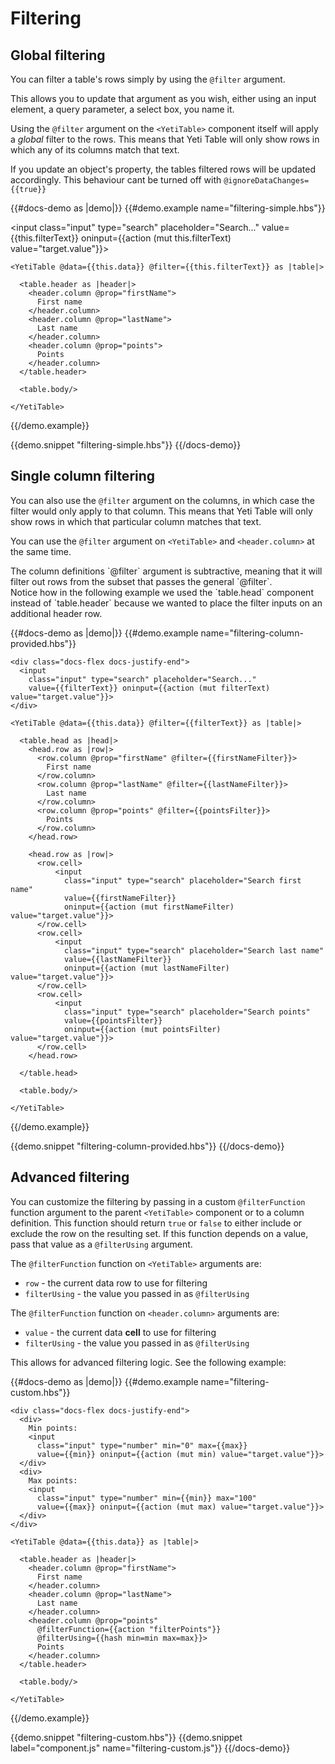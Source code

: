 # Filtering

## Global filtering

You can filter a table's rows simply by using the `@filter` argument.

This allows you to update that argument as you wish, either using an input element, a query parameter, a select box, you name it.

Using the `@filter` argument on the `<YetiTable>` component itself will apply a *global* filter to the rows.
This means that Yeti Table will only show rows in which any of its columns match that text. 

If you update an object's property, the tables filtered rows will be updated accordingly. This behaviour cant be turned off with `@ignoreDataChanges={{true}}`

{{#docs-demo as |demo|}}
  {{#demo.example name="filtering-simple.hbs"}}
    <div class="docs-flex docs-justify-end">
      <input
        class="input" type="search" placeholder="Search..."
        value={{this.filterText}} oninput={{action (mut this.filterText) value="target.value"}}>
    </div>

    <YetiTable @data={{this.data}} @filter={{this.filterText}} as |table|>

      <table.header as |header|>
        <header.column @prop="firstName">
          First name
        </header.column>
        <header.column @prop="lastName">
          Last name
        </header.column>
        <header.column @prop="points">
          Points
        </header.column>
      </table.header>

      <table.body/>

    </YetiTable>
  {{/demo.example}}

  {{demo.snippet "filtering-simple.hbs"}}
{{/docs-demo}}

## Single column filtering

You can also use the `@filter` argument on the columns, in which case the filter would only apply to that column.
This means that Yeti Table will only show rows in which that particular column matches that text. 

You can use the `@filter` argument on `<YetiTable>` and `<header.column>` at the same time.

<aside>
  The column definitions `@filter` argument is subtractive, meaning that it will filter out rows
  from the subset that passes the general `@filter`.
</aside>

<aside>
  Notice how in the following example we used the `table.head` component instead of `table.header`
  because we wanted to place the filter inputs on an additional header row.
</aside>

{{#docs-demo as |demo|}}
  {{#demo.example name="filtering-column-provided.hbs"}}

    <div class="docs-flex docs-justify-end">
      <input
        class="input" type="search" placeholder="Search..."
        value={{filterText}} oninput={{action (mut filterText) value="target.value"}}>
    </div>

    <YetiTable @data={{this.data}} @filter={{filterText}} as |table|>

      <table.head as |head|>
        <head.row as |row|>
          <row.column @prop="firstName" @filter={{firstNameFilter}}>
            First name
          </row.column>
          <row.column @prop="lastName" @filter={{lastNameFilter}}>
            Last name
          </row.column>
          <row.column @prop="points" @filter={{pointsFilter}}>
            Points
          </row.column>
        </head.row>
        
        <head.row as |row|>
          <row.cell>
              <input
                class="input" type="search" placeholder="Search first name"
                value={{firstNameFilter}}
                oninput={{action (mut firstNameFilter) value="target.value"}}>
          </row.cell>
          <row.cell>
              <input
                class="input" type="search" placeholder="Search last name"
                value={{lastNameFilter}}
                oninput={{action (mut lastNameFilter) value="target.value"}}>
          </row.cell>
          <row.cell>
              <input
                class="input" type="search" placeholder="Search points"
                value={{pointsFilter}}
                oninput={{action (mut pointsFilter) value="target.value"}}>
          </row.cell>
        </head.row>
        
      </table.head>

      <table.body/>

    </YetiTable>
  {{/demo.example}}

  {{demo.snippet "filtering-column-provided.hbs"}}
{{/docs-demo}}

## Advanced filtering

You can customize the filtering by passing in a custom `@filterFunction` function argument to the
parent `<YetiTable>` component or to a column definition.
This function should return `true` or `false` to either include or exclude the row on the resulting set.
If this function depends on a value, pass that value as a `@filterUsing` argument.

The `@filterFunction` function on `<YetiTable>` arguments are:
- `row` - the current data row to use for filtering
- `filterUsing` - the value you passed in as `@filterUsing`

The `@filterFunction` function on `<header.column>` arguments are:
- `value` - the current data **cell** to use for filtering
- `filterUsing` - the value you passed in as `@filterUsing`

This allows for advanced filtering logic. See the following example:

{{#docs-demo as |demo|}}
  {{#demo.example name="filtering-custom.hbs"}}

    <div class="docs-flex docs-justify-end">
      <div>
        Min points:
        <input
          class="input" type="number" min="0" max={{max}}
          value={{min}} oninput={{action (mut min) value="target.value"}}>
      </div>
      <div>
        Max points:
        <input
          class="input" type="number" min={{min}} max="100"
          value={{max}} oninput={{action (mut max) value="target.value"}}>
      </div>
    </div>

    <YetiTable @data={{this.data}} as |table|>

      <table.header as |header|>
        <header.column @prop="firstName">
          First name
        </header.column>
        <header.column @prop="lastName">
          Last name
        </header.column>
        <header.column @prop="points"
          @filterFunction={{action "filterPoints"}}
          @filterUsing={{hash min=min max=max}}>
          Points
        </header.column>
      </table.header>

      <table.body/>

    </YetiTable>

  {{/demo.example}}

  {{demo.snippet "filtering-custom.hbs"}}
  {{demo.snippet label="component.js" name="filtering-custom.js"}}
{{/docs-demo}}
